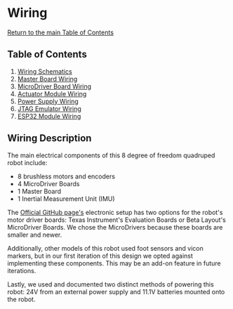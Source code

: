 # Wiring
[Return to the main Table of Contents](https://github.com/EmiliaPsacharopoulos/Formatting#table-of-contents)

## Table of Contents 
1. [Wiring Schematics](https://github.com/EmiliaPsacharopoulos/Quadruped-8dof-Robot/blob/main/Wiring/Wiring%20Schematics/README.md#wiring-schematics)
2. [Master Board Wiring](https://github.com/EmiliaPsacharopoulos/Quadruped-8dof-Robot/tree/main/Wiring/Master%20Board%20Wiring#master-board-wiring)
3. [MicroDriver Board Wiring](https://github.com/EmiliaPsacharopoulos/Quadruped-8dof-Robot/tree/main/Wiring/MicroDriver%20Board%20Wiring#microdriver-board-wiring)
4. [Actuator Module Wiring](https://github.com/EmiliaPsacharopoulos/Quadruped-8dof-Robot/tree/main/Wiring/Actuator%20Module%20Wiring#actuator-module-wiring)
5. [Power Supply Wiring](https://github.com/EmiliaPsacharopoulos/Quadruped-8dof-Robot/tree/main/Wiring/Power%20Supply%20Wiring#power-supply-wiring)
6. [JTAG Emulator Wiring](https://github.com/EmiliaPsacharopoulos/Quadruped-8dof-Robot/tree/main/Wiring/JTAG%20Emulator%20Wiring#jtag-emulator-wiring)
7. [ESP32 Module Wiring](https://github.com/EmiliaPsacharopoulos/Quadruped-8dof-Robot/blob/main/Wiring/ESP32%20Module%20Wiring/README.md#esp32-module-wiring)

## Wiring Description
The main electrical components of this 8 degree of freedom quadruped robot include:
- 8 brushless motors and encoders
- 4 MicroDriver Boards
- 1 Master Board
- 1 Inertial Measurement Unit (IMU)


The [Official GitHub page's](https://github.com/open-dynamic-robot-initiative/open_robot_actuator_hardware#electronics) electronic setup has two options for the robot's motor driver boards: Texas Instrument's Evaluation Boards or Beta Layout's MicroDriver Boards. We chose the MicroDrivers because these boards are smaller and newer. 

Additionally, other models of this robot used foot sensors and vicon markers, but in our first iteration of this design we opted against implementing these components. This may be an add-on feature in future iterations.

Lastly, we used and documented two distinct methods of powering this robot: 24V from an external power supply and 11.1V batteries mounted onto the robot. 
